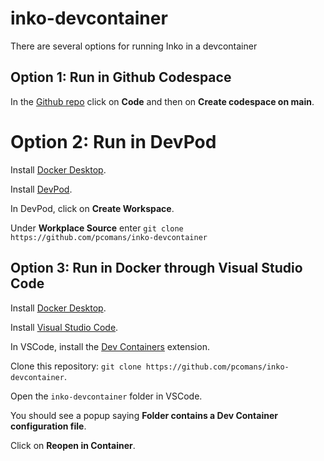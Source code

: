 # inko-devcontainer
There are several options for running Inko in a devcontainer
## Option 1: Run in Github Codespace
In the [Github repo](https://github.com/pcomans/inko-devcontainer) click on **Code** and then on **Create codespace on main**.

# Option 2: Run in DevPod
Install [Docker Desktop](https://www.docker.com/products/docker-desktop/).

Install [DevPod](https://devpod.sh/).

In DevPod, click on **Create Workspace**.

Under **Workplace Source** enter `git clone https://github.com/pcomans/inko-devcontainer`

## Option 3: Run in Docker through Visual Studio Code
Install [Docker Desktop](https://www.docker.com/products/docker-desktop/).

Install [Visual Studio Code](https://code.visualstudio.com/).

In VSCode, install the [Dev Containers](https://marketplace.visualstudio.com/items?itemName=ms-vscode-remote.remote-containers) extension.

Clone this repository: `git clone https://github.com/pcomans/inko-devcontainer`.

Open the `inko-devcontainer` folder in VSCode.

You should see a popup saying **Folder contains a Dev Container configuration file**.

Click on **Reopen in Container**.
